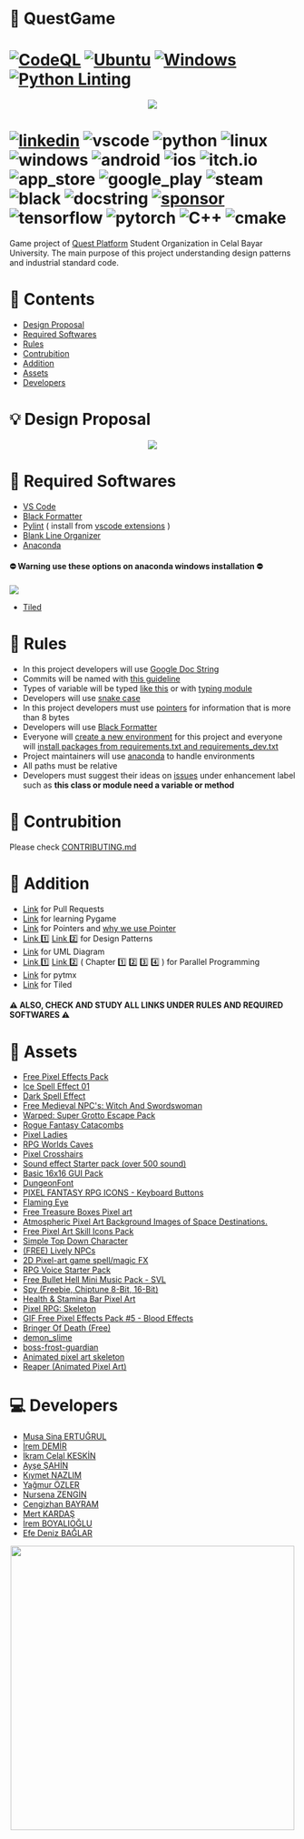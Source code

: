 # :robot: QuestGame
# [![CodeQL](https://github.com/Musa-Sina-Ertugrul/QuestGame/actions/workflows/github-code-scanning/codeql/badge.svg?branch=main)](https://github.com/Musa-Sina-Ertugrul/QuestGame/actions/workflows/github-code-scanning/codeql) [![Ubuntu](https://github.com/Musa-Sina-Ertugrul/QuestGame/actions/workflows/ubuntu.yml/badge.svg?branch=main)](https://github.com/Musa-Sina-Ertugrul/QuestGame/actions/workflows/ubuntu.yml) [![Windows](https://github.com/Musa-Sina-Ertugrul/QuestGame/actions/workflows/windows.yml/badge.svg?branch=main)](https://github.com/Musa-Sina-Ertugrul/QuestGame/actions/workflows/windows.yml) [![Python Linting](https://github.com/Musa-Sina-Ertugrul/QuestGame/actions/workflows/python-linting.yml/badge.svg?branch=main)](https://github.com/Musa-Sina-Ertugrul/QuestGame/actions/workflows/python-linting.yml)

<p align="center">
  <img src="https://github.com/Musa-Sina-Ertugrul/QuestGame/blob/main/.img/quest_logo.png" />
</p>

# [![linkedin](https://img.shields.io/badge/LinkedIn-0077B5?style=for-the-badge&logo=linkedin&logoColor=white)](https://www.linkedin.com/company/quest-platform1) ![vscode](https://img.shields.io/badge/VSCode-0078D4?style=for-the-badge&logo=visual%20studio%20code&logoColor=white) ![python](https://img.shields.io/badge/Python_3.11-FFD43B?style=for-the-badge&logo=python&logoColor=blue) ![linux](https://img.shields.io/badge/Linux-FCC624?style=for-the-badge&logo=linux&logoColor=black) ![windows](https://img.shields.io/badge/Windows-0078D6?style=for-the-badge&logo=windows&logoColor=white) ![android](https://img.shields.io/badge/Android-3DDC84.svg?style=for-the-badge&logo=Android&logoColor=white) ![ios](https://img.shields.io/badge/iOS-000000.svg?style=for-the-badge&logo=iOS&logoColor=white) ![itch.io](https://img.shields.io/badge/Itch.io-FA5C5C?style=for-the-badge&logo=itchdotio&logoColor=white) ![app_store](https://img.shields.io/badge/App%20Store-0D96F6.svg?style=for-the-badge&logo=App-Store&logoColor=white)  ![google_play](https://img.shields.io/badge/Google%20Play-414141.svg?style=for-the-badge&logo=Google-Play&logoColor=white) ![steam](https://img.shields.io/badge/Steam-000000.svg?style=for-the-badge&logo=Steam&logoColor=white) ![black](https://img.shields.io/badge/code_style_black-000?style=for-the-badge) ![docstring](https://img.shields.io/badge/Google_Doc_String-4285F4.svg?style=for-the-badge&logo=Google&logoColor=white) [![sponsor](https://img.shields.io/badge/GitHub%20Sponsors-EA4AAA.svg?style=for-the-badge&logo=GitHub-Sponsors&logoColor=white)](https://www.patreon.com/QuestPlatform) ![tensorflow](https://img.shields.io/badge/TensorFlow_Lite-FF6F00.svg?style=for-the-badge&logo=TensorFlow&logoColor=white) ![pytorch](https://img.shields.io/badge/PyTorch-EE4C2C.svg?style=for-the-badge&logo=PyTorch&logoColor=white) ![C++](https://img.shields.io/badge/c++-%2300599C.svg?style=for-the-badge&logo=c%2B%2B&logoColor=white) ![cmake](https://img.shields.io/badge/CMake-064F8C.svg?style=for-the-badge&logo=CMake&logoColor=white)
Game project of [Quest Platform](https://www.linkedin.com/company/quest-platform1) Student Organization in Celal Bayar University. The main purpose of this project understanding design patterns and industrial standard code.

# :round_pushpin: Contents
* [Design Proposal](#bulb-design-proposal)
* [Required Softwares](#minidisc-required-softwares)
* [Rules](#scroll-rules)
* [Contrubition](#handshake-contrubition)
* [Addition](#open_book-addition)
* [Assets](#art-assets)
* [Developers](#computer-developers)
# :bulb: Design Proposal

<p align="center">
  <img src="https://github.com/Musa-Sina-Ertugrul/QuestGame/blob/main/.img/QuestGameDesign.png" />
</p>

# :minidisc: Required Softwares
* [VS Code](https://code.visualstudio.com/download)
* [Black Formatter](https://github.com/psf/black)
* [Pylint](https://www.pylint.org/) ( install from [vscode extensions](https://marketplace.visualstudio.com/items?itemName=ms-python.pylint) )
* [Blank Line Organizer](https://marketplace.visualstudio.com/items?itemName=rintoj.blank-line-organizer)
* [Anaconda](https://www.anaconda.com/download)

#### :no_entry: Warning use these options on anaconda windows installation :no_entry:
<p align="left">
  <img src="https://github.com/Musa-Sina-Ertugrul/QuestGame/blob/main/.img/anaconda.png" />
</p>


* [Tiled](https://www.mapeditor.org/)

# :scroll: Rules
* In this project developers will use [Google Doc String](https://sphinxcontrib-napoleon.readthedocs.io/en/latest/example_google.html)
* Commits will be named with [this guideline](https://gist.github.com/tonibardina/9290fbc7d605b4f86919426e614fe692)
* Types of variable will be typed [like this](https://mypy.readthedocs.io/en/stable/cheat_sheet_py3.html) or with [typing module](https://docs.python.org/3/library/typing.html)
* Developers will use [snake case](https://www.pluralsight.com/blog/software-development/programming-naming-conventions-explained#snake-case)
* In this project developers must use [pointers](https://realpython.com/pointers-in-python/) for information that is more than 8 bytes
* Developers will use [Black Formatter](https://github.com/psf/black)
* Everyone will [create a new environment](https://conda.io/projects/conda/en/latest/user-guide/tasks/manage-environments.html) for this project and everyone will [install packages from requirements.txt and requirements_dev.txt](https://note.nkmk.me/en/python-pip-install-requirements/)
* Project maintainers will use [anaconda](https://www.anaconda.com/download) to handle environments
* All paths must be relative
* Developers must suggest their ideas on [issues](https://docs.github.com/en/issues/tracking-your-work-with-issues/quickstart) under enhancement label such as <b>this class or module need a variable or method</b>

# :handshake: Contrubition
Please check [CONTRIBUTING.md](https://github.com/Musa-Sina-Ertugrul/QuestGame/blob/main/CONTRIBUTING.md)

# :open_book: Addition
* [Link](https://github.com/firstcontributions/first-contributions) for Pull Requests
* [Link](https://www.youtube.com/@ClearCode) for learning Pygame
* [Link](https://realpython.com/pointers-in-python/) for Pointers and [why we use Pointer](https://stackoverflow.com/questions/449560/how-do-i-determine-the-size-of-an-object-in-python)
* [Link :one:](http://www.javier8a.com/itc/bd1/articulo.pdf) [Link :two:](https://gameprogrammingpatterns.com/contents.html) for Design Patterns 
* [Link](https://www.visual-paradigm.com/guide/uml-unified-modeling-language/uml-class-diagram-tutorial/) for UML Diagram
* [Link :one:](https://www.udemy.com/course/parallel-computing-in-python/?kw=python+paralle&src=sac) [Link :two:](https://docs.google.com/viewer?a=v&pid=sites&srcid=b2JqZWN0bWFnZS5jb218cHJpdmF0ZS10cmFpbmluZ3xneDoyZjU2M2U4NGJiN2M0NWU2) ( Chapter :one: :two: :three: :four: ) for Parallel Programming
* [Link](https://github.com/bitcraft/PyTMX) for pytmx
* [Link](https://www.mapeditor.org/) for Tiled
#### ⚠️ ALSO, CHECK AND STUDY ALL LINKS UNDER RULES AND REQUIRED SOFTWARES ⚠️

# :art: Assets
* [Free Pixel Effects Pack](https://xyezawr.itch.io/free)
* [Ice Spell Effect 01](https://pimen.itch.io/ice-spell-effect-01)
* [Dark Spell Effect](https://pimen.itch.io/dark-spell-effect)
* [Free Medieval NPC's: Witch And Swordswoman](https://otsoga.itch.io/free-medieval-npcs-witch-and-swordswoman)
* [Warped: Super Grotto Escape Pack](https://ansimuz.itch.io/super-grotto-escape-pack)
* [Rogue Fantasy Catacombs](https://szadiart.itch.io/rogue-fantasy-catacombs)
* [Pixel Ladies](https://enbermudasart.itch.io/pixel-ladies)
* [RPG Worlds Caves](https://szadiart.itch.io/rpg-worlds-ca)
* [Pixel Crosshairs](https://donut-studio.itch.io/pixel-crosshaires)
* [Sound effect Starter pack (over 500 sound)](https://simon13666.itch.io/sound-starter-pack)
* [Basic 16x16 GUI Pack](https://bruxoart.itch.io/basic-pixel-gui-pack)
* [DungeonFont](https://vrtxrry.itch.io/dungeonfont)
* [PIXEL FANTASY RPG ICONS - Keyboard Buttons](https://cazwolf.itch.io/caz-pixel-keyboard)
* [Flaming Eye](https://pixel-zone.itch.io/flaming-eye)
* [Free Treasure Boxes Pixel art](https://ankousse26.itch.io/free-treasure-boxes-pixel-art)
* [Atmospheric Pixel Art Background Images of Space Destinations.](https://sim-kaart.itch.io/atmospheric-pixel-art-background-images-of-space-destinations)
* [Free Pixel Art Skill Icons Pack](https://quintino-pixels.itch.io/free-pixel-art-skill-icons-pack)
* [Simple Top Down Character](https://immunitys.itch.io/pixel-top-down-character)
* [(FREE) Lively NPCs](https://chierit.itch.io/lively-npcs)
* [2D Pixel-art game spell/magic FX](https://ppeldo.itch.io/2d-pixel-art-game-spellmagic-fx)
* [RPG Voice Starter Pack](https://cicifyre.itch.io/rpg-voice-starter-pack)
* [Free Bullet Hell Mini Music Pack - SVL](https://shononoki.itch.io/bullet-hell-music-pack)
* [Spy (Freebie, Chiptune 8-Bit, 16-Bit)](https://nicolemariet.itch.io/spy-8-bit-16-bit)
* [Health & Stamina Bar Pixel Art](https://gowldev.itch.io/health-stamina-bar-pixel-art)
* [Pixel RPG: Skeleton](https://snoblin.itch.io/pixel-rpg-skeleton-free)
* [GIF Free Pixel Effects Pack #5 - Blood Effects](https://xyezawr.itch.io/gif-free-pixel-effects-pack-5-blood-effects)
* [Bringer Of Death (Free)](https://itch.io/queue/c/3605208/oyun?game_id=980738)
* [demon_slime](https://chierit.itch.io/boss-demon-slime)
* [boss-frost-guardian](https://chierit.itch.io/boss-frost-guardian)
* [Animated pixel art skeleton](https://astrobob.itch.io/animated-pixel-art-skeleton)
* [Reaper (Animated Pixel Art)](https://samuellee.itch.io/reaper-animated-pixel-art)

# :computer: Developers
* [Musa Sina ERTUĞRUL](https://github.com/Musa-Sina-Ertugrul)
* [İrem DEMİR](https://github.com/Iremmd)
* [İkram Celal KESKİN](https://github.com/icelal-kskn)
* [Ayşe ŞAHİN](https://github.com/aysesn)
* [Kıymet NAZLIM](https://github.com/kiymetnazlim)
* [Yağmur ÖZLER](https://github.com/YagmurOzler)
* [Nursena ZENGİN](https://github.com/nursenazengin)
* [Cengizhan BAYRAM](https://github.com/CengizhanBayram)
* [Mert KARDAŞ](https://github.com/MertKardas)
* [İrem BOYALIOĞLU](https://github.com/iremboyalioglu)
* [Efe Deniz BAĞLAR](https://github.com/kanemoda)

<p align="center">
  <img width="500px", height="500px" src="https://github.com/Musa-Sina-Ertugrul/QuestGame/blob/main/.img/quest_catch_phrase.png" />
</p>
